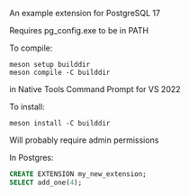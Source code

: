 An example extension for PostgreSQL 17

Requires pg_config.exe to be in PATH

To compile:
```
meson setup builddir
meson compile -C builddir
```
in Native Tools Command Prompt for VS 2022

To install:
```
meson install -C builddir
```
Will probably require admin permissions

In Postgres:
```sql
CREATE EXTENSION my_new_extension;
SELECT add_one(4);
```
